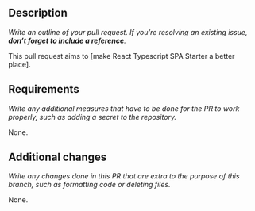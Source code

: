 ## Description

_Write an outline of your pull request._
_If you’re resolving an existing issue, **don’t forget to include a reference**._

This pull request aims to [make React Typescript SPA Starter a better place].

## Requirements

_Write any additional measures that have to be done for the PR to work properly,_
_such as adding a secret to the repository._

None.

## Additional changes

_Write any changes done in this PR that are extra to the purpose of this branch,_
_such as formatting code or deleting files._

None.
